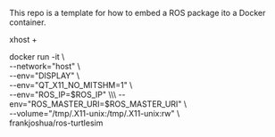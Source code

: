 This repo is a template for how to embed a ROS package ito a Docker container.

xhost +

docker run -it \\\
    --network="host" \\\
    --env="DISPLAY" \\\
    --env="QT_X11_NO_MITSHM=1" \\\
    --env="ROS_IP=$ROS_IP" \\\
    --env="ROS_MASTER_URI=$ROS_MASTER_URI" \\\
    --volume="/tmp/.X11-unix:/tmp/.X11-unix:rw" \\\
    frankjoshua/ros-turtlesim
